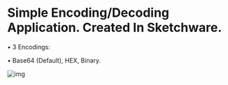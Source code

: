 # Simple Encoding/Decoding Application. Created In Sketchware.

• 3 Encodings:

• Base64 (Default), HEX, Binary.

![img](https://github.com/user-attachments/assets/210cf720-df61-48c2-a0e4-054d9a97637d)

